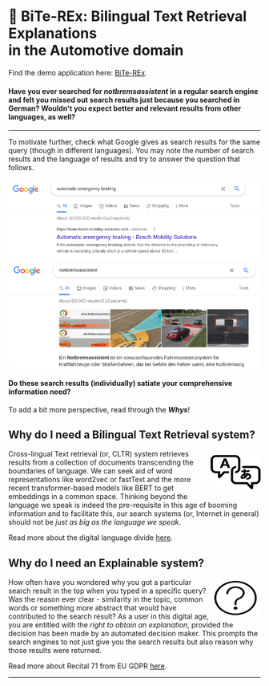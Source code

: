 # 🦖 BiTe-REx: **Bi**lingual **Te**xt **R**etrieval **Ex**planations<br>in the Automotive domain


Find the demo application here: [BiTe-REx](https://bite-rex-demo.herokuapp.com/).


#### Have you ever searched for _notbremsassistent_ in a regular search engine and felt you missed out search results just because you searched in German? Wouldn't you expect better and relevant results from other languages, as well?

----


To motivate further, check what Google gives as search results for the same query (though in different languages). You may note the number of search results and the language of results and try to answer the question that follows. 

![img](data/figures/en_result.png)
![img](data/figures/de_result.png)


#### Do these search results (individually) satiate your comprehensive information need?

To add a bit more perspective, read through the **_Whys_**!

## Why do I need a Bilingual Text Retrieval system?

<img align="right" width="100" height="90" src="data/figures/multilingual-icon-9.jpg">

Cross-lingual Text retrieval (or, CLTR) system retrieves results from a collection of documents transcending the boundaries of language. We can seek aid of word representations like word2vec or fastText and the more recent transformer-based models like BERT to get embeddings in a common space. Thinking beyond the language we speak is indeed the pre-requisite in this age of booming information and to facilitate this, our search systems (or, Internet in general) should not be *just as big as the language we speak*. 

Read more about the digital language divide [here](http://labs.theguardian.com/digital-language-divide/). 


## Why do I need an Explainable system?

<img align="right" width="100" height="80" src="data/figures/explainable.png">

How often have you wondered why you got a particular search result in the top when you typed in a specific query? Was the reason ever clear - similarity in the topic, common words or something more abstract that would have contributed to the search result? As a user in this digital age, you are entitled with the *right to obtain an explanation*, provided the decision has been made by an automated decision maker. This prompts the search engines to not just give you the search results but also reason why those results were returned.

Read more about Recital 71 from EU GDPR [here](https://www.privacy-regulation.eu/en/recital-71-GDPR.htm).

---
